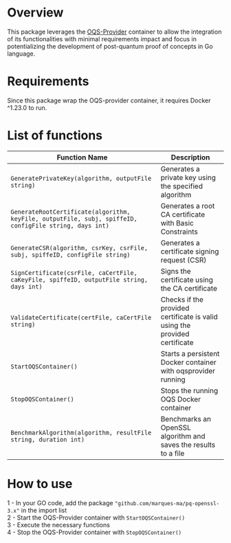 # Overview

This package leverages the [OQS-Provider](https://github.com/open-quantum-safe/oqs-provider) container to allow the integration of its functionalities with minimal requirements impact and focus in potentializing the development of post-quantum proof of concepts in Go language.  

# Requirements
Since this package wrap the OQS-provider container, it requires Docker ^1.23.0 to run.

# List of functions
| Function Name  | Description |
|---------------|------------|
| `GeneratePrivateKey(algorithm, outputFile string)`     | Generates a private key using the specified algorithm |
| `GenerateRootCertificate(algorithm, keyFile, outputFile, subj, spiffeID, configFile string, days int)`     | Generates a root CA certificate with Basic Constraints |
| `GenerateCSR(algorithm, csrKey, csrFile, subj, spiffeID, configFile string)`     | Generates a certificate signing request (CSR) |
| `SignCertificate(csrFile, caCertFile, caKeyFile, spiffeID, outputFile string, days int)`     | Signs the certificate using the CA certificate |
| `ValidateCertificate(certFile, caCertFile string)`     | Checks if the provided certificate is valid using the provided certificate |
| `StartOQSContainer()`     | Starts a persistent Docker container with oqsprovider running |
| `StopOQSContainer()`     | Stops the running OQS Docker container |
| `BenchmarkAlgorithm(algorithm, resultFile string, duration int)`     | Benchmarks an OpenSSL algorithm and saves the results to a file |

# How to use
1 - In your GO code, add the package `"github.com/marques-ma/pq-openssl-3.x"` in the import list  
2 - Start the OQS-Provider container with `StartOQSContainer()`  
3 - Execute the necessary functions  
4 - Stop the OQS-Provider container with `StopOQSContainer()`  
